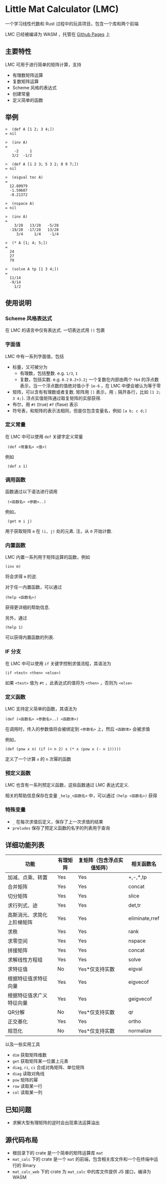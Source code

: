 # Little Mat Calculator (LMC)
一个学习线性代数和 Rust 过程中的玩具项目，包含一个库和两个前端

LMC 已经被编译为 WASM ，托管在 [Github Pages](https://danzou1ge6.github.io/little_mat_calc) 上

## 主要特性
LMC 可用于进行简单的矩阵计算，支持
- 有理数矩阵运算
- 复数矩阵运算
- Scheme 风格的表达式
- 创建常量
- 定义简单的函数

## 举例
```
>  (def A [1 2; 3 4;])
= nil

>  (inv A)
= 
    -2     1
   3/2  -1/2

>  (def A [1 2 3; 5 3 2; 8 9 7;])
= nil

>  (eigval toc A)
= 
  12.80979
  -1.59607
  -0.21372

>  (nspace A)
= nil

>  (inv A)
= 
    3/28   13/28   -5/28
  -19/28  -17/28   13/28
     3/4     1/4    -1/4

>  (* A [1; 4; 5;])
= 
  24
  27
  79

>  (solve A tp [1 3 4;])
= 
  11/14
  -9/14
    1/2

```

## 使用说明

### Scheme 风格表达式
在 LMC 的语言中仅有表达式. 一切表达式用 `()` 包裹

### 字面值
LMC 中有一系列字面值，包括
- 标量，又可被分为
    - 有理数，包括整数. e.g. `1/3`, `1`
    - 复数，包括实数. e.g. `0.2` `0.2+3.2j`
      一个复数在内部由两个 `f64` 的浮点数表示，当一个浮点数的值绝对值小于 `1e-6` ，在 LMC 中便会被认为等于零
- 矩阵，可以含有有理数或者复数. 矩阵用 `[]` 表示，用 `;` 隔开各行，比如 `[1 2; 3 4;]`.
  浮点实值矩阵通过取复矩阵的实部获得.
- 布尔，用 `#t` (true) `#f` (flase) 表示
- 符号表，和矩阵的表示法相同，但是仅包含变量名，例如 `[a b; c d;]`

### 定义常量
在 LMC 中可以使用 `def` 关键字定义常量
```
 (def <常量名> <值>)
```

例如
```
 (def x 1)
```

### 调用函数
函数通过以下语法进行调用
```
 (<函数名> <参数>..)
```

例如，
```
 (get m i j)
```
用于获取矩阵 `m` 在 `(i, j)` 处的元素. 注，从 `0` 开始计数.

### 内置函数
LMC 内置一系列用于矩阵运算的函数，例如
```
(inv m)
```
将会求得 `m` 的逆.

对于任一内置函数，可以通过
```
(help <函数名>)
```
获得更详细的帮助信息.

另外，通过
```
(help 1)
```
可以获得内置函数的列表.

### IF 分支
在 LMC 中可以使用 `if` 关键字控制求值流程，其语法为
```
(if <test> <then> <else>)
```
如果 `<test>` 值为 `#t` ，此表达式的值将为 `<then>` ，否则为 `<else>`

### 定义函数
LMC 支持定义简单的函数，其语法为
```
(def (<函数名> <参数名>..) <函数体>)
```
在调用时，传入的参数值将会被绑定到 `<参数名>` 上，然后 `<函数体>` 会被求值

例如，
```
(def (pow x n) (if (< n 2) x (* x (pow x (- n 1)))))
```
定义了一个计算 `x` 的 `n` 次幂的函数

### 预定义函数
LMC 也含有一系列预定义函数，这些函数通过 LMC 表达式定义.

相关的帮助信息保存在变量 `_help_<函数名>` 中，可以通过 `(help <函数名>)` 获得


### 特殊变量
- `_` 在每次求值后定义，保存了上一次求值的结果
- `preludes` 保存了预定义函数的名字的列表用于查询

## 详细功能列表
|功能                 |有理矩阵|复矩阵（包含浮点实值矩阵）| 相关函数名  |
|--------------------|-------|------|---------------------------|
|加减、点乘、转置       |Yes    |Yes   |          +,-,*,tp         |
|合并矩阵              |Yes   |Yes    |          concat          |
|切分矩阵              |Yes    |Yes    |        slice            |
|求行列式、迹          |Yes    |Yes    |         det,tr          |
|高斯消元、求简化上阶梯矩阵|Yes    |Yes    |       eliminate,rref  |
|求秩                 |Yes    |Yes     |        rank            |
|求零空间              |Yes    |Yes   |         nspace           |
|拼接矩阵             |Yes     |Yes   |          concat          |
|求解线性方程组        |Yes    |Yes    |          solve          |
|求特征值              |No    |Yes*仅支持实数    | eigval          |
|根据特征值求特征向量    |Yes   |Yes   |            eigvecof        |
|根据特征值求广义特征向量 |Yes   |Yes   |            geigvecof      |
|QR分解               |No    |Yes*仅支持实数   |  qr             |
|正交基化              |Yes   |Yes            |  ortho          |
|规范化                |No    |Yes*仅支持实数   |  normalize      |

以及一些实用工具
- `dim` 获取矩阵维数
- `get` 获取矩阵某一位置上元素
- `diag`, `ri`, `ci` 合成对角矩阵、单位矩阵
- `diag` 读取对角线
- `pow` 矩阵的幂
- `row` 读取某一行
- `col` 读取某一列

## 已知问题
- 求解大型有理矩阵的逆时会出现乘法运算溢出

## 源代码布局
- 根目录下的 crate 是一个简单的矩阵运算库 `mat`
- `mat_calc` 下的 crate 是一个 `mat` 的前端，包含相关库文件和一个在终端中运行的 Binary
- `mat_calc_web` 下的 crate 为 `mat_calc` 中的库文件提供 JS 接口，编译为 WASM
